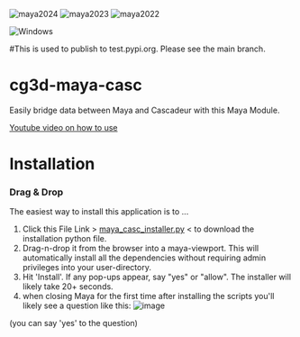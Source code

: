 ![maya2024](https://img.shields.io/badge/Maya2024-tested-brightgreen.svg)
![maya2023](https://img.shields.io/badge/Maya2023-tested-brightgreen.svg)
![maya2022](https://img.shields.io/badge/Maya2022-tested-brightgreen.svg)

![Windows](https://img.shields.io/badge/Windows-tested-blue)


#This is used to publish to test.pypi.org.  Please see the main branch.


# cg3d-maya-casc
Easily bridge data between Maya and Cascadeur with this Maya Module.

[Youtube video on how to use](https://www.youtube.com/watch?v=z0PIIlQyxMI)

# Installation

### Drag & Drop
The easiest way to install this application is to ...
1. Click this File Link > [maya_casc_installer.py](https://github.com/Nathanieljla/cg3d-maya-casc/releases/download/v0.8.0/maya_casc_installer.py) < to download the installation python file.
2. Drag-n-drop it from the browser into a maya-viewport. 
This will automatically install all the dependencies without requiring admin privileges into your user-directory.
3. Hit 'Install'.  If any pop-ups appear, say "yes" or "allow".  The installer will likely take 20+ seconds.
4. when closing Maya for the first time after installing the scripts you'll likely see a question like this:
   ![image](https://github.com/Nathanieljla/cg3d-maya-casc/assets/1466171/3c40331a-5e3b-4151-85c5-1e2127ff3f28)
   
 (you can say 'yes' to the question)
   

